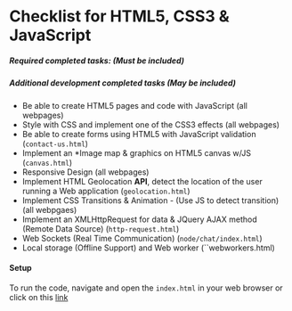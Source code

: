 # Checklist for HTML5, CSS3 & JavaScript

##### Required completed tasks: (Must be included)
##### Additional development completed tasks (May be included)

- Be able to create HTML5 pages and code with JavaScript (all webpages)
- Style with CSS and implement one of the CSS3 effects (all webpages)
- Be able to create forms using HTML5 with JavaScript validation (`contact-us.html`)
- Implement an *Image map & graphics on HTML5 canvas w/JS (`canvas.html`)
- Responsive Design (all webpages)
- Implement HTML Geolocation **API**, detect the location of the user running a Web application (`geolocation.html`)
- Implement CSS Transitions & Animation - (Use JS to detect transition) (all webpgaes)
- Implement an XMLHttpRequest for data & JQuery AJAX method (Remote Data Source) (`http-request.html`)
- Web Sockets (Real Time Communication)  (`node/chat/index.html`)
- Local storage (Offline Support) and Web worker (``webworkers.html)

#### Setup

To run the code, navigate and open the `index.html` in your web browser or click on this <a href="https://sammy866.github.io/Portfolio/">link</a>


